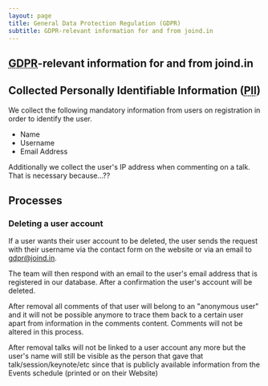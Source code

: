 ```yaml
---
layout: page
title: General Data Protection Regulation (GDPR)
subtitle: GDPR-relevant information for and from joind.in
---
```


## <abbr title="General Data Protection Regulation">GDPR</abbr>-relevant information for and from joind.in

## Collected Personally Identifiable Information (<abbr title="Personally Identifiable Information">PII</abbr>)

We collect the following mandatory information from users on registration in order to identify the user.

* Name
* Username
* Email Address

Additionally we collect the user's IP address when commenting on a talk. That is necessary because...??

## Processes

### Deleting a user account

If a user wants their user account to be deleted, the user sends the request with their username via
the contact form on the website or via an email to gdpr@joind.in.

The team will then respond with an email to the user's email address that is registered in our database.
After a confirmation the user's account will be deleted.

After removal all comments of that user will belong to an "anonymous user" and it will not be possible anymore to
trace them back to a certain user apart from information in the comments content. Comments will not be altered in this process.

After removal talks will not be linked to a user account any more but the user's name will still be visible as the person
that gave that talk/session/keynote/etc since that is publicly available information from the Events schedule (printed or on their Website)
